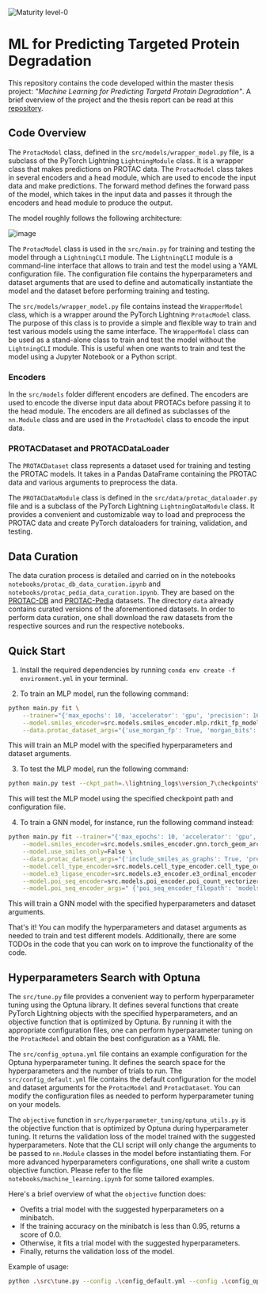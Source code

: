 ![Maturity level-0](https://img.shields.io/badge/Maturity%20Level-ML--0-red)

# ML for Predicting Targeted Protein Degradation

This repository contains the code developed within the master thesis project: _"Machine Learning for Predicting Targetd Protain Degradation"_. A brief overview of the project and the thesis report can be read at this [repository](https://github.com/ribesstefano/ml-for-protacs).

## Code Overview

The `ProtacModel` class, defined in the `src/models/wrapper_model.py` file, is a subclass of the PyTorch Lightning `LightningModule` class. It is a wrapper class that makes predictions on PROTAC data.
The `ProtacModel` class takes in several encoders and a head module, which are used to encode the input data and make predictions. The forward method defines the forward pass of the model, which takes in the input data and passes it through the encoders and head module to produce the output.

The model roughly follows the following architecture:

![image](https://github.com/ribesstefano/ml-for-protacs/assets/17163014/5adedfd7-9e5e-419b-bc8f-5334c9a41c4f)

The `ProtacModel` class is used in the `src/main.py` for training and testing the model through a `LightningCLI` module. The `LightningCLI` module is a command-line interface that allows to train and test the model using a YAML configuration file. The configuration file contains the hyperparameters and dataset arguments that are used to define and automatically instantiate the model and the dataset before performing training and testing.

The `src/models/wrapper_model.py` file contains instead the `WrapperModel` class, which is a wrapper around the PyTorch Lightning `ProtacModel` class. The purpose of this class is to provide a simple and flexible way to train and test various models using the same interface.
The `WrapperModel` class can be used as a stand-alone class to train and test the model without the `LightningCLI` module. This is useful when one wants to train and test the model using a Jupyter Notebook or a Python script.

### Encoders

In the `src/models` folder different encoders are defined. The encoders are used to encode the diverse input data about PROTACs before passing it to the head module. The encoders are all defined as subclasses of the `nn.Module` class and are used in the `ProtacModel` class to encode the input data.

### PROTACDataset and PROTACDataLoader

The `PROTACDataset` class represents a dataset used for training and testing the PROTAC models. It takes in a Pandas DataFrame containing the PROTAC data and various arguments to preprocess the data.

The `PROTACDataModule` class is defined in the `src/data/protac_dataloader.py` file and is a subclass of the PyTorch Lightning `LightningDataModule` class. It provides a convenient and customizable way to load and preprocess the PROTAC data and create PyTorch dataloaders for training, validation, and testing.

## Data Curation

The data curation process is detailed and carried on in the notebooks `notebooks/protac_db_data_curation.ipynb` and `notebooks/protac_pedia_data_curation.ipynb`. They are based on the [PROTAC-DB](http://cadd.zju.edu.cn/protacdb/about) and [PROTAC-Pedia](https://protacpedia.weizmann.ac.il/ptcb/main) datasets. The directory `data` already contains curated versions of the aforementioned datasets. In order to perform data curation, one shall download the raw datasets from the respective sources and run the respective notebooks.

## Quick Start

1. Install the required dependencies by running `conda env create -f environment.yml` in your terminal.

2. To train an MLP model, run the following command:

```bash
python main.py fit \
    --trainer="{'max_epochs': 10, 'accelerator': 'gpu', 'precision': 16}" \
    --model.smiles_encoder=src.models.smiles_encoder.mlp.rdkit_fp_model.RDKitFingerprintEncoder \
    --data.protac_dataset_args="{'use_morgan_fp': True, 'morgan_bits': 1024, 'precompute_fingerprints': True, 'poi_vectorizer': 'models/poi_encoder.joblib', 'e3_ligase_enc': 'models/e3_ligase_encoder.joblib', 'cell_type_enc': 'models/cell_type_encoder.joblib'}"
```
This will train an MLP model with the specified hyperparameters and dataset arguments.

3. To test the MLP model, run the following command:
    
```bash
python main.py test --ckpt_path=.\lightning_logs\version_7\checkpoints\epoch=9-step=930.ckpt -c .\lightning_logs\version_7\config.yaml
```
This will test the MLP model using the specified checkpoint path and configuration file.

4. To train a GNN model, for instance, run the following command instead:

```bash
python main.py fit --trainer="{'max_epochs': 10, 'accelerator': 'gpu', 'precision': 16}" \
    --model.smiles_encoder=src.models.smiles_encoder.gnn.torch_geom_architectures.GnnSubModel \
    --model.use_smiles_only=False \
    --data.protac_dataset_args="{'include_smiles_as_graphs': True, 'precompute_smiles_as_graphs': True, 'poi_vectorizer': 'models/poi_encoder.joblib', 'e3_ligase_enc': 'models/e3_ligase_encoder.joblib', 'cell_type_enc': 'models/cell_type_encoder.joblib'}" \
    --model.cell_type_encoder=src.models.cell_type_encoder.cell_type_ordinal_encoder.CellTypeEncoder \
    --model.e3_ligase_encoder=src.models.e3_encoder.e3_ordinal_encoder.E3LigaseEncoder \
    --model.poi_seq_encoder=src.models.poi_encoder.poi_count_vectorizer.POISequenceEncoder \
    --model.poi_seq_encoder_args=" {'poi_seq_encoder_filepath': 'models/poi_encoder.joblib'}"
```

This will train a GNN model with the specified hyperparameters and dataset arguments.

That's it! You can modify the hyperparameters and dataset arguments as needed to train and test different models. Additionally, there are some TODOs in the code that you can work on to improve the functionality of the code.

## Hyperparameters Search with Optuna

The `src/tune.py` file provides a convenient way to perform hyperparameter tuning using the Optuna library. It defines several functions that create PyTorch Lightning objects with the specified hyperparameters, and an objective function that is optimized by Optuna. By running it with the appropriate configuration files, one can perform hyperparameter tuning on the `ProtacModel` and obtain the best configuration as a YAML file.

The `src/config_optuna.yml` file contains an example configuration for the Optuna hyperparameter tuning. It defines the search space for the hyperparameters and the number of trials to run. The `src/config_default.yml` file contains the default configuration for the model and dataset arguments for the `ProtacModel` and `ProtacDataset`. You can modify the configuration files as needed to perform hyperparameter tuning on your models.

The `objective` function in `src/hyperparameter_tuning/optuna_utils.py` is the objective function that is optimized by Optuna during hyperparameter tuning. It returns the validation loss of the model trained with the suggested hyperparameters. Note that the CLI script will only change the arguments to be passed to `nn.Module` classes in the model before instantiating them. For more advanced hyperparameters configurations, one shall write a custom objective function. Please refer to the file `notebooks/machine_learning.ipynb` for some tailored examples.

Here's a brief overview of what the `objective` function does:

* Ovefits a trial model with the suggested hyperparameters on a minibatch.
* If the training accuracy on the minibatch is less than 0.95, returns a score of 0.0.
* Otherwise, it fits a trial model with the suggested hyperparameters.
* Finally, returns the validation loss of the model.

Example of usage:

```bash
python .\src\tune.py --config .\config_default.yml --config .\config_optuna.yml
```